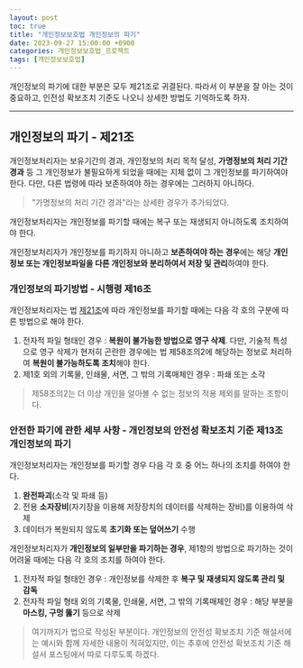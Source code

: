 ```yaml
---
layout: post
toc: true
title: "개인정보보호법 개인정보의 파기"
date: 2023-09-27 15:00:00 +0900
categories: 개인정보보호법_프로젝트
tags: [개인정보보호법]
---
```

개인정보의 파기에 대한 부분은 모두 제21조로 귀결된다. 따라서 이 부분을 잘 아는 것이 중요하고, 인전성 확보조치 기준도 나오니 상세한 방법도 기억하도록 하자.

---

## 개인정보의 파기 - 제21조

개인정보처리자는 보유기간의 경과, 개인정보의 처리 목적 달성, **가명정보의 처리 기간 경과** 등 그 개인정보가 불필요하게 되었을 때에는 지체 없이 그 개인정보를 파기하여야 한다. 다만, 다른 법령에 따라 보존하여야 하는 경우에는 그러하지 아니하다.

 > "가명정보의 처리 기간 경과"라는 상세한 경우가 추가되었다.

개인정보처리자는 개인정보를 파기할 때에는 복구 또는 재생되지 아니하도록 조치하여야 한다.

개인정보처리자가 개인정보를 파기하지 아니하고 **보존하여야 하는 경우**에는 해당 **개인정보 또는 개인정보파일을 다른 개인정보와 분리하여서 저장 및 관리**하여야 한다.

### 개인정보의 파기방법 - 시행령 제16조

개인정보처리자는 법 [제21조](#개인정보의-파기---제21조)에 따라 개인정보를 파기할 때에는 다음 각 호의 구분에 따른 방법으로 해야 한다.

 1. 전자적 파일 형태인 경우 : **복원이 불가능한 방법으로 영구 삭제**. 다만, 기술적 특성으로 영구 삭제가 현저히 곤란한 경우에는 법 제58조의2에 해당하는 정보로 처리하여 **복원이 불가능하도록 조치**해야 한다.
 2. 제1호 외의 기록물, 인쇄물, 서면, 그 밖의 기록매체인 경우 : 파쇄 또는 소각

 > 제58조의2는 더 이상 개인을 알아볼 수 없는 정보의 적용 제외를 말하는 조항이다.

### 안전한 파기에 관한 세부 사항 - 개인정보의 안전성 확보조치 기준 제13조 개인정보의 파기

개인정보처리자는 개인정보를 파기할 경우 다음 각 호 중 어느 하나의 조치를 하여야 한다.

 1. **완전파괴**(소각 및 파쇄 등)
 2. 전용 **소자장비**(자기장을 이용해 저장장치의 데이터를 삭제하는 장비)를 이용하여 삭제
 3. 데이터가 복원되지 않도록 **초기화 또는 덮어쓰기** 수행

개인정보처리자가 **개인정보의 일부만을 파기하는 경우**, 제1항의 방법으로 파기하는 것이 어려울 때에는 다음 각 호의 조치를 하여야 한다.

 1. 전자적 파일 형태인 경우 : 개인정보를 삭제한 후 **복구 및 재생되지 않도록 관리 및 감독**
 2. 전자적 파일 형태 외의 기록물, 인쇄물, 서면, 그 밖의 기록매체인 경우 : 해당 부분을 **마스킹, 구멍 뚫기** 등으로 삭제

 > 여기까지가 법으로 작성된 부분이다. 개인정보의 안전성 확보조치 기준 해설서에는 예시와 함께 자세한 내용이 적혀있지만, 이는 추후에 안전성 확보조치 기준 해설서 포스팅에서 따로 다루도록 하겠다.